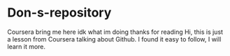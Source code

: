 # Don-s-repository
Coursera bring me here idk what im doing thanks for reading
Hi, this is just a lesson from Coursera talking about Github. I found it easy to follow, I will learn it more. 
